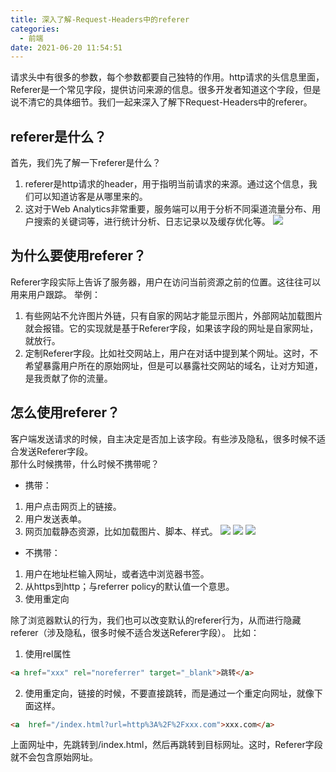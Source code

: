 ```yaml
---
title: 深入了解-Request-Headers中的referer
categories:
  - 前端
date: 2021-06-20 11:54:51
---
```


请求头中有很多的参数，每个参数都要自己独特的作用。http请求的头信息里面，Referer是一个常见字段，提供访问来源的信息。很多开发者知道这个字段，但是说不清它的具体细节。我们一起来深入了解下Request-Headers中的referer。

## referer是什么？
首先，我们先了解一下referer是什么？
1. referer是http请求的header，用于指明当前请求的来源。通过这个信息，我们可以知道访客是从哪里来的。
2. 这对于Web Analytics非常重要，服务端可以用于分析不同渠道流量分布、用户搜索的关键词等，进行统计分析、日志记录以及缓存优化等。
![](https://img10.360buyimg.com/imagetools/jfs/t1/187639/38/9641/279726/60d1d2c8E1dcaa835/42916150fa8e10c9.jpg)

## 为什么要使用referer？
Referer字段实际上告诉了服务器，用户在访问当前资源之前的位置。这往往可以用来用户跟踪。
举例： 
1. 有些网站不允许图片外链，只有自家的网站才能显示图片，外部网站加载图片就会报错。它的实现就是基于Referer字段，如果该字段的网址是自家网址，就放行。
2. 定制Referer字段。比如社交网站上，用户在对话中提到某个网址。这时，不希望暴露用户所在的原始网址，但是可以暴露社交网站的域名，让对方知道，是我贡献了你的流量。

## 怎么使用referer？
客户端发送请求的时候，自主决定是否加上该字段。有些涉及隐私，很多时候不适合发送Referer字段。  
那什么时候携带，什么时候不携带呢？

* 携带：
1. 用户点击网页上的链接。
2. 用户发送表单。
3. 网页加载静态资源，比如加载图片、脚本、样式。
![](https://img13.360buyimg.com/imagetools/jfs/t1/174214/16/16360/314123/60d1d288E20a1f5de/f7294c1fda3b4e82.png)
![](https://img13.360buyimg.com/imagetools/jfs/t1/174473/28/16199/347124/60d1d288E4a82efe4/834ca760e74e6df9.png)
![](https://img14.360buyimg.com/imagetools/jfs/t1/193582/17/9578/329178/60d1d287E3e459d46/c6823b3d54091db2.png)

* 不携带：
1. 用户在地址栏输入网址，或者选中浏览器书签。
2. 从https到http；与referrer policy的默认值一个意思。
3. 使用重定向

除了浏览器默认的行为，我们也可以改变默认的referer行为，从而进行隐藏referer（涉及隐私，很多时候不适合发送Referer字段）。
比如：
1. 使用rel属性
```html
<a href="xxx" rel="noreferrer" target="_blank">跳转</a>
```
2. 使用重定向，链接的时候，不要直接跳转，而是通过一个重定向网址，就像下面这样。
```html
<a  href="/index.html?url=http%3A%2F%2Fxxx.com">xxx.com</a>
```
上面网址中，先跳转到/index.html，然后再跳转到目标网址。这时，Referer字段就不会包含原始网址。